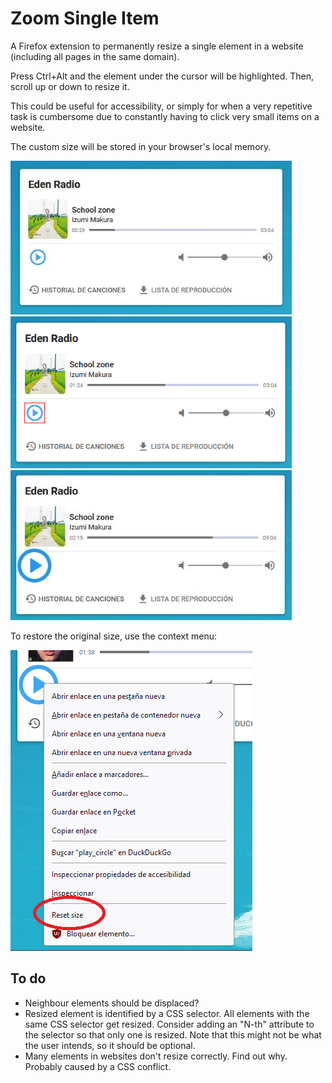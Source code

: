 # Zoom Single Item
A Firefox extension to permanently resize a single element in a website (including all pages in the same domain).

Press Ctrl+Alt and the element under the cursor will be highlighted. Then, scroll up or down to resize it.

This could be useful for accessibility, or simply for when a very repetitive task is cumbersome due to constantly having to click very small items on a website.

The custom size will be stored in your browser's local memory.

![Normal](img/1.jpg)
![Highlight](img/2.png)
![Resized](img/3.jpg)

To restore the original size, use the context menu:

![Reset](img/4.png)

## To do
- Neighbour elements should be displaced?
- Resized element is identified by a CSS selector. All elements with the same CSS selector get resized. Consider adding an "N-th" attribute to the selector so that only one is resized. Note that this might not be what the user intends, so it should be optional.
- Many elements in websites don't resize correctly. Find out why. Probably caused by a CSS conflict.